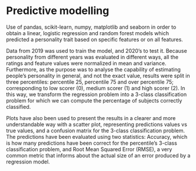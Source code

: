 # Predictive modelling

Use of pandas, scikit-learn, numpy, matplotlib and seaborn in order to obtain a linear, logistic regression and random forest models which predicted a personality trait based 
on specific features or on all features.

Data from 2019 was used to train the model, and 2020’s to test it. Because personality from different years was evaluated in different ways, all the ratings and feature values 
were normalized in mean and variance. Furthermore, as the purpose was to analyse the capability of estimating people’s personality in general, and not the exact value, results 
were split in three percentiles: percentile 25, percentile 75 and over percentile 75; corresponding to low scorer (0), medium scorer (1) and high scorer (2). In this way, we 
transform the regression problem into a 3-class classification problem for which we can compute the percentage of subjects correctly classified.

Plots have also been used to present the results in a clearer and more understandable way with a scatter plot, representing predictions values vs true values, and a confusion 
matrix for the 3-class classification problem. The predictions have been evaluated using two statistics: Accuracy, which is how many predictions have been correct for the 
percentile’s 3-class classification problem, and Root Mean Squared Error (RMSE), a very common metric that informs about the actual size of an error produced by a regression 
model.
